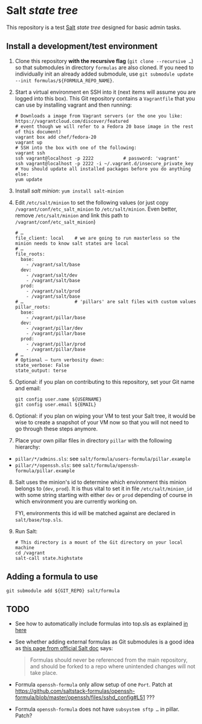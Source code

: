# Salt *state tree*

This repository is a test [Salt](http://www.saltstack.com/) *state tree* designed for basic admin
tasks.

## Install a development/test environment

1. Clone this repository **with the recursive flag** (`git clone --recursive …`) so that submodules
    in directory `formulas` are also cloned. If you need to individually init an already added
    submodule, use `git submodule update --init formulas/${FORMULA_REPO_NAME}`.

2. Start a virtual environment en SSH into it (next items will assume you are logged into this box).
    This Git repository contains a `Vagrantfile` that you can use by installing vagrant and then
    running:

    ```
    # Downloads a image from Vagrant servers (or the one you like: https://vagrantcloud.com/discover/featured
    # event though we will refer to a Fedora 20 base image in the rest of this document)
    vagrant box add chef/fedora-20
    vagrant up
    # SSH into the box with one of the following:
    vagrant ssh
    ssh vagrant@localhost -p 2222           # password: 'vagrant'
    ssh vagrant@localhost -p 2222 -i ~/.vagrant.d/insecure_private_key
    # You should update all installed packages before you do anything else:
    yum update
    ```

3. Install *salt minion*: `yum install salt-minion`

4. Edit `/etc/salt/minion` to set the following values (or just copy `/vagrant/conf/etc_salt_minion`
    to `/etc/salt/minion`. Even better, remove `/etc/salt/minion` and link this path to
    `/vagrant/conf/etc_salt_minion`)

    ```
    # …
    file_client: local    # we are going to run masterless so the minion needs to know salt states are local
    # …
    file_roots:
      base:
        - /vagrant/salt/base
      dev:
        - /vagrant/salt/dev
        - /vagrant/salt/base
      prod:
        - /vagrant/salt/prod
        - /vagrant/salt/base
    # …                   # 'pillars' are salt files with custom values
    pillar_roots:
      base:
        - /vagrant/pillar/base
      dev:
        - /vagrant/pillar/dev
        - /vagrant/pillar/base
      prod:
        - /vagrant/pillar/prod
        - /vagrant/pillar/base
    # …
    # Optional – turn verbosity down:
    state_verbose: False
    state_output: terse
    ```

5. Optional: if you plan on contributing to this repository, set your Git name and email:

    ```
    git config user.name ${USERNAME}
    git config user.email ${EMAIL}
    ```

6. Optional: if you plan on wiping your VM to test your Salt tree, it would be wise to create a
    snapshot of your VM now so that you will not need to go through these steps anymore.

7. Place your own pillar files in directory `pillar` with the following hierarchy:

  - `pillar/*/admins.sls`: see `salt/formula/users-formula/pillar.example`
  - `pillar/*/openssh.sls`: see `salt/formula/openssh-formula/pillar.example`

8.  Salt uses the minion's id to determine which environment this minion belongs to (`dev`, `prod`).
    It is thus vital to set it in file `/etc/salt/minion_id` with some string starting with either
    `dev` or `prod` depending of course in which environment you are currently working on.

    FYI, environments this id will be matched against are declared in `salt/base/top.sls`.

9. Run Salt:

    ```
    # This directory is a mount of the Git directory on your local machine
    cd /vagrant
    salt-call state.highstate
    ```

## Adding a formula to use

```
git submodule add ${GIT_REPO} salt/formula
```

## TODO

- See how to automatically include formulas into top.sls as explained [in here](https://git.forgeservicelab.fi/jrodrigu/masterless-formulas/blob/e70e4e11d4c4ec1f66b1374d2335e745f4827bce/ml-wordpress/init.sls)
- See whether adding external formulas as Git submodules is a good idea as
  [this page from official Salt doc](http://docs.saltstack.com/en/latest/topics/best_practices.html)
  says:

  > Formulas should never be referenced from the main repository, and should be forked to a repo
  > where unintended changes will not take place.

- Formula `openssh-formula` only allow setup of one `Port`. Patch at https://github.com/saltstack-formulas/openssh-formula/blob/master/openssh/files/sshd_config#L51  ???
- Formula `openssh-formula` does not have `subsystem sftp …` in pillar. Patch?
